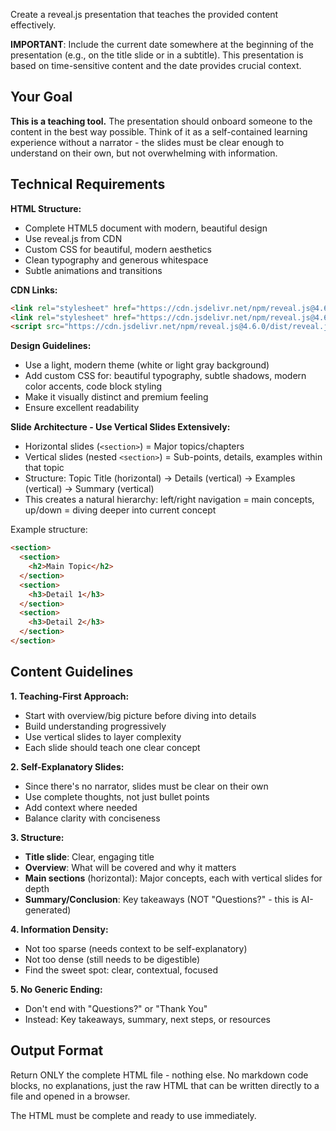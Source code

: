 Create a reveal.js presentation that teaches the provided content effectively.

**IMPORTANT**: Include the current date somewhere at the beginning of the presentation (e.g., on the title slide or in a subtitle). This presentation is based on time-sensitive content and the date provides crucial context.

## Your Goal

**This is a teaching tool.** The presentation should onboard someone to the content in the best way possible. Think of it as a self-contained learning experience without a narrator - the slides must be clear enough to understand on their own, but not overwhelming with information.

## Technical Requirements

**HTML Structure:**
- Complete HTML5 document with modern, beautiful design
- Use reveal.js from CDN
- Custom CSS for beautiful, modern aesthetics
- Clean typography and generous whitespace
- Subtle animations and transitions

**CDN Links:**
```html
<link rel="stylesheet" href="https://cdn.jsdelivr.net/npm/reveal.js@4.6.0/dist/reveal.css">
<link rel="stylesheet" href="https://cdn.jsdelivr.net/npm/reveal.js@4.6.0/dist/theme/white.css">
<script src="https://cdn.jsdelivr.net/npm/reveal.js@4.6.0/dist/reveal.js"></script>
```

**Design Guidelines:**
- Use a light, modern theme (white or light gray background)
- Add custom CSS for: beautiful typography, subtle shadows, modern color accents, code block styling
- Make it visually distinct and premium feeling
- Ensure excellent readability

**Slide Architecture - Use Vertical Slides Extensively:**
- Horizontal slides (`<section>`) = Major topics/chapters
- Vertical slides (nested `<section>`) = Sub-points, details, examples within that topic
- Structure: Topic Title (horizontal) → Details (vertical) → Examples (vertical) → Summary (vertical)
- This creates a natural hierarchy: left/right navigation = main concepts, up/down = diving deeper into current concept

Example structure:
```html
<section>
  <section>
    <h2>Main Topic</h2>
  </section>
  <section>
    <h3>Detail 1</h3>
  </section>
  <section>
    <h3>Detail 2</h3>
  </section>
</section>
```

## Content Guidelines

**1. Teaching-First Approach:**
- Start with overview/big picture before diving into details
- Build understanding progressively
- Use vertical slides to layer complexity
- Each slide should teach one clear concept

**2. Self-Explanatory Slides:**
- Since there's no narrator, slides must be clear on their own
- Use complete thoughts, not just bullet points
- Add context where needed
- Balance clarity with conciseness

**3. Structure:**
- **Title slide**: Clear, engaging title
- **Overview**: What will be covered and why it matters
- **Main sections** (horizontal): Major concepts, each with vertical slides for depth
- **Summary/Conclusion**: Key takeaways (NOT "Questions?" - this is AI-generated)

**4. Information Density:**
- Not too sparse (needs context to be self-explanatory)
- Not too dense (still needs to be digestible)
- Find the sweet spot: clear, contextual, focused

**5. No Generic Ending:**
- Don't end with "Questions?" or "Thank You"
- Instead: Key takeaways, summary, next steps, or resources

## Output Format

Return ONLY the complete HTML file - nothing else. No markdown code blocks, no explanations, just the raw HTML that can be written directly to a file and opened in a browser.

The HTML must be complete and ready to use immediately.
